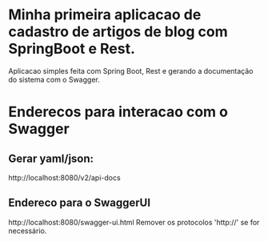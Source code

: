 # Minha primeira aplicacao de cadastro de artigos de blog com SpringBoot e Rest.
Aplicacao simples feita com Spring Boot, Rest e gerando a documentação do sistema com o Swagger.

# Enderecos para interacao com o Swagger
## Gerar yaml/json:
http://localhost:8080/v2/api-docs

## Endereco para o SwaggerUI
http://localhost:8080/swagger-ui.html
Remover os protocolos 'http://' se for necessário.
